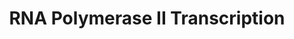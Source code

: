 ---
annotations:
- type: Pathway Ontology
  value: RNA polymerase II transcription pathway
authors:
- MaintBot
- Thomas
- ReactomeTeam
- Anwesha
description: 'RNA polymerase II (Pol II) is the central enzyme that catalyses DNA-
  directed mRNA synthesis during the transcription of protein-coding genes. Pol II
  consists of a 10-subunit catalytic core, which alone is capable of elongating the
  RNA transcript, and a complex of two subunits, Rpb4/7, that is required for transcription
  initiation. <BR>  The transcription cycle is divided in three major phases: initiation,
  elongation, and termination. Transcription initiation include promoter DNA binding,
  DNA melting, and initial synthesis of short RNA transcripts. The transition from
  initiation to elongation, is referred to as promoter escape and leads to a stable
  elongation complex that is characterized by an open DNA region or transcription
  bubble. The bubble contains the DNA-RNA hybrid, a heteroduplex of eight to nine
  base pairs. The growing 3-end of the RNA is engaged with the polymerase complex
  active site. Ultimately transcription terminates and Pol II dissocitates from the
  template.  View original pathway at [http://www.reactome.org/PathwayBrowser/#DIAGRAM=73857
  Reactome].'
last-edited: 2021-01-25
organisms:
- Homo sapiens
redirect_from:
- /index.php/Pathway:WP1906
- /instance/WP1906
schema-jsonld:
- '@context': https://schema.org/
  '@id': https://wikipathways.github.io/pathways/WP1906.html
  '@type': Dataset
  creator:
    '@type': Organization
    name: WikiPathways
  description: 'RNA polymerase II (Pol II) is the central enzyme that catalyses DNA-
    directed mRNA synthesis during the transcription of protein-coding genes. Pol
    II consists of a 10-subunit catalytic core, which alone is capable of elongating
    the RNA transcript, and a complex of two subunits, Rpb4/7, that is required for
    transcription initiation. <BR>  The transcription cycle is divided in three major
    phases: initiation, elongation, and termination. Transcription initiation include
    promoter DNA binding, DNA melting, and initial synthesis of short RNA transcripts.
    The transition from initiation to elongation, is referred to as promoter escape
    and leads to a stable elongation complex that is characterized by an open DNA
    region or transcription bubble. The bubble contains the DNA-RNA hybrid, a heteroduplex
    of eight to nine base pairs. The growing 3-end of the RNA is engaged with the
    polymerase complex active site. Ultimately transcription terminates and Pol II
    dissocitates from the template.  View original pathway at [http://www.reactome.org/PathwayBrowser/#DIAGRAM=73857
    Reactome].'
  keywords:
  - mRNA 3'-end cleavage
  - II promoter with
  - SUPT16H
  - (unphosphorylated):TFIIF complex
  - pol II transcription
  - 'IWS1 '
  - derived
  - 'p-S2,S5-POLR2A '
  - P-TEFb complex
  - 'CF I - 72 kDa subunit '
  - 'THOC6 '
  - 'Elongating transcript prior to cleavage '
  - TFIIA
  - CE complex with
  - 'SRSF5 '
  - downstream
  - with separated and
  - RNMT
  - holoenzyme
  - 'CSTF2 '
  - Early elongation
  - 'U2AF1 '
  - 'NCBP2 '
  - AMP
  - 4-9 nucleotide long
  - 'SRSF3 '
  - 'SNRPF '
  - Pol II Promoter
  - 'CPSF2 '
  - 'GTF2H2 '
  - 'CCNT2 '
  - 'ATP '
  - or 3 nucleotides
  - mRNA hybrid
  - 'TAF12 '
  - 'TAF7L '
  - DNA containing RNA
  - 'Elongating transcript prior to separation '
  - 'CPSF1 '
  - '<b>Example Pathway: Specific Regulation of Target Genes During Notch Signaling:</b>
    <br><br>One well-studied example of cell-specific regulation of gene transcription
    is selective regulation of target genes during Notch signaling.  Notch signaling
    was first identified in Drosophila, where it has been studied in detail at the
    genetic, molecular, biochemical and cellular levels (reviewed in Justice, 2002;
    Bray, 2006; Schweisguth, 2004; Louvri, 2006).  In Drosophila, Notch signaling
    to the nucleus is thought always to be mediated by one specific DNA binding transcription
    factor, Suppressor of Hairless.  In mammals, the homologous genes are called CBF1
    (or RBPJkappa), while in worms they are called Lag-1, so that the acronym "CSL"
    has been given to this conserved transcription factor family.  There are at least
    two human CSL homologues, which are now named RBPJ and RBPJL.  <br><br>In Drosophila,
    Su(H) is known to be bifunctional, in that it represses target gene transcription
    in the absence of Notch signaling, but activates target genes during Notch signaling.  At
    least some of the mammalian CSL homologues are believed also to be bifunctional,
    and to mediate target gene repression in the absence of Notch signaling, and activation
    in the presence of Notch signaling.<br><br>Notch Co-Activator and Co-Repressor
    complexes: This repression is mediated by at least one specific co-repressor complexes
    (Co-R) bound to CSL in the absence of Notch signaling.  In Drosophila, this co-repressor
    complex consists of at least three distinct co-repressor proteins: Hairless, Groucho,
    and dCtBP (Drosophila C-terminal Binding Protein).  Hairless has been show to
    bind directly to Su(H), and Groucho and dCtBP have been shown to bind directly
    to Hairless (Barolo, 2002).  All three of the co-repressor proteins have been
    shown to be necessary for proper gene regulation during Notch signaling in vivo
    (Nagel, 2005).<br><br>In mammals, the same general pathway and mechanisms are
    observed, where CSL proteins are bifunctional DNA binding transcription factors
    (TFs), that bind to Co-Repressor complexes to mediate repression in the absence
    of Notch signaling, and bind to Co-Activator  complexes to mediate activation
    in the presence of Notch signaling.  However, in mammals, there may be multiple
    co-repressor complexes, rather than the single Hairless co-repressor complex that
    has been observed in Drosophila.  <br><br>During Notch signaling in all systems,
    the Notch transmembrane receptor is cleaved and the Notch intracellular domain
    (NICD) translocates to the nucleus, where it there functions as a specific transcription
    co-activator for CSL proteins.  In the nucleus, NICD replaces the Co-R complex
    bound to CSL, thus resulting in de-repression of  Notch target genes in the nucleus
    (Figure 2).  Once bound to CSL, NICD and CSL proteins recruit an additional co-activator
    protein, Mastermind, to form a CSL-NICD-Mam ternary co-activator (Co-A) complex.  This
    Co-R  complex was initially thought to be sufficient to mediate activation of  at
    least some Notch target genes.  However, there now is evidence that still other
    co-activators and additional DNA-binding transcription factors are required in
    at least some contexts (reviewed in Barolo, 2002).  <br><br>Thus, CSL is a good
    example of a bifunctional DNA-binding transcription factor that mediates repression
    of specific targets genes in one context, but activation of the same targets in
    another context.  This bifunctionality is mediated by the association of specific
    Co-Repressor complexes vs. specific Co-Activator complexes in different contexts,
    namely in the absence or presence of Notch signaling.'
  - promoter:TFIID:TFIIA:TFIIB:Pol II:TFIIF:TFIIE complex
  - 'NELFA '
  - damaged DNA
  - NELF complex
  - complex after
  - 'GTF2B '
  - 'LUZP4 '
  - 'template DNA:30 nt transcript hybrid '
  - pre-mRNA:CBC
  - Mature
  - RNA polymerase II
  - 'ALYREF '
  - 'GTF2A1(275-376) '
  - fragment:CPSF:PAP:PABPN1 complex
  - mRNA:CBC:EJC:TREX
  - 'THOC2 '
  - pre-initiation
  - TCEB1
  - Mature intronless
  - Transcription
  - containing complex
  - 'GTF2A2 '
  - Pol
  - p-SUPT5H
  - 'CTDP1 '
  - DSIF complex
  - 'WDR61 '
  - 'TCEB3B '
  - transcript
  - hyperphosphorylated
  - CCNT1,CCNT2,CCNK
  - 'CSTF2T '
  - 'PAPOLA '
  - 'LEO1 '
  - 'THOC1 '
  - 'template:capped transcript hybrid '
  - 'RNPS1 '
  - 'U2AF1L4 '
  - 'LSM10 '
  - 'U7 snRNA '
  - 'FYTTD1 '
  - 'TAF6 '
  - 'POLR2G '
  - TCEB2
  - Polymerase
  - 'GTF2H4 '
  - EAF1
  - 'TAF3 '
  - CstF
  - 'CHTOP '
  - 'CTR9 '
  - 'template DNA opened from -10 to +2, with first nucleotide base-paired at 5''-end '
  - 'GTF2H1 '
  - 'hSLU7 '
  - nucleotide
  - 'GTF2A1(1-274) '
  - 'template DNA:4 nucleotide transcript hybrid '
  - 'CLP1 '
  - 'NCBP1 '
  - DSIF:NELF:early
  - 'CDK9 '
  - NELFB
  - 'CCNT1 '
  - template DNA:4-9
  - 'GTF2E1 '
  - 'DNA containing Pol II promoter with transcript with 2 or 3 nucleotides '
  - Spliced
  - 'TCEB3C '
  - Cap Binding Complex
  - 'POLR2I '
  - 'THOC7 '
  - 'RNMT '
  - 'Intronless Histone pre-mRNA '
  - Complex
  - 'TAF15 '
  - template DNA with
  - RNGTT
  - Capped
  - 'TBP '
  - 'SRSF2 '
  - pol II
  - 'THOC5 '
  - 'POLR2C '
  - transcript to +30
  - Pol II CTD
  - 'RNGTT '
  - Paused processive
  - PPi
  - 'CPSF7 '
  - TFIIH
  - Pi
  - 'SARNP '
  - 'EAF1 '
  - to +30
  - 'POLDIP3 '
  - 'Template DNA hybrid with phosphodiester-PPi intermediate '
  - arrest
  - 'TAF1 '
  - (CBC)
  - 'SLBP '
  - 'SRSF1 '
  - Elongin B:C complex
  - 'POLR2D '
  - promoter:TFIID:TFIIA:TFIIB complex
  - 'TCEB3 '
  - (hypophosphorylated) complex bound to DSIF protein
  - RNA Pol II with
  - transcript derived
  - 'TAF11 '
  - EAF2
  - 'ZC3H11A '
  - 'DHX38 '
  - (hyperphosphorylated)
  - 'TAF1L '
  - 'template DNA:9 nucleotide transcript hybrid '
  - 'TAF4B '
  - pre-mRNA:CBP80:CBP20:SLBP:ZFP100 Complex
  - DNA containing Pol
  - 'SYMPK '
  - CE:Pol II CTD:Spt5
  - uncleaved
  - 'TAF4 '
  - 'ERCC3 '
  - 'GTF2F1 '
  - ligated exon
  - 'template DNA:4-9 nucleotide transcript hybrid '
  - 'MNAT1 '
  - cleavage complex
  - 'TAF2 '
  - 'SUPT16H '
  - MLLT1
  - 'TAF10 '
  - Pol II transcription
  - TFIIE
  - Generic
  - 'CF I - 68 kDa subunit '
  - Elongin A
  - 'POLR2A '
  - 'TAF9 '
  - 'SRSF7 '
  - 'MLLT3 '
  - Pol II initiation
  - 'DDX39A '
  - 'TAF13 '
  - 'p-SUPT5H '
  - complex containing
  - upstream
  - 'mRNA with spliced exons '
  - 'PCF11 '
  - CDK9
  - 'AFF4 '
  - 'capped pre-mRNA '
  - 'CCNK '
  - 'POLR2K '
  - NELFCD
  - 'SNRPG '
  - 'SRSF9 '
  - 'POLR2J '
  - pol II closed
  - dinucleotide,
  - 11 nucleotide long
  - Histone
  - ADP
  - 'CDC73 '
  - 'Mature Intronless transcript derived Histone mRNA '
  - Pol II
  - elongation complex
  - TCEA1
  - 'RTF1 '
  - 'TCEB1 '
  - intronless pre-mRNA
  - 'DDX39B '
  - 'SUPT6H '
  - fragment
  - 'DNA containing RNA Polymerase II promoter '
  - 3 Nucleotide long
  - pol
  - <b>
  - 'CASC3 '
  - Elongation complex
  - 'Capped intronless pre-mRNA '
  - promoter:TFIID:TFIIA:TFIIB:Pol II:TFIIF complex
  - 'p-S5-POLR2A '
  - Aborted elongation
  - genes
  - 'SRSF4 '
  - (hypophosphorylated):capped pre-mRNA complex
  - 'NELFE '
  - 'template DNA with first transcript dinucleotide, opened to +8 position '
  - 'MLLT1 '
  - 4 nucleotide long
  - 'SNRPE '
  - mRNA:SLBP:CBP80:CBP20
  - IWS1
  - 'upstream intronless mRNA fragment '
  - 9 nucleotide long
  - Aborted early
  - 'GTF2H3 '
  - transcript with 2
  - pol II open
  - CF I
  - 'NUDT21 '
  - phosphodiester-PPi
  - RNA
  - 'POLR2E '
  - activated GT
  - 'ERCC2 '
  - SSRP1
  - mRNA
  - Elongin Complex
  - pre-mRNA:CBC:ZFP100
  - 'template DNA:3 nucleotide transcript hybrid '
  - 3' end cleaved,
  - 'FIP1L1 '
  - 'POLR2F '
  - opened to +8
  - 'TCEB2 '
  - 'MAGOHB '
  - intronless mRNA
  - 'SNRPD3 '
  - complex with
  - 'POLR2L '
  - 'CPSF4 '
  - II
  - MLLT3
  - 'POLR2H '
  - PAF1C
  - ATP
  - FACT complex
  - '3''-end cleaved mRNA with spliced exons '
  - Processive
  - position
  - 'UTP '
  - 'CPSF3 '
  - 'LSM11 '
  - promoter
  - Intronless
  - 'SRSF11 '
  - 'phosphorylated CTD:'
  - prior to separation
  - 'CSTF3 '
  - 'GTF2F2 '
  - TFIID
  - 'CCNH '
  - 'CTP '
  - 'hTra2 '
  - GTF2B
  - 'SRSF6 '
  - 'NELFB '
  - 'GTF2H5 '
  - 'GTP '
  - Pol II Initiation
  - Arrested processive
  - SUPT4H1
  - 'GTF2E2 '
  - 'ELL '
  - Capped Intronless
  - factor
  - transcribes snRNA
  - Polymerase II
  - (phosphorylated)
  - 'TAF9B '
  - pre-mRNA:CBC:RNA
  - NELFA
  - 'Open DNA -10 to +2 containing RNA Polymerase II promoter '
  - 'CDK7 '
  - complex with (ser5)
  - extruded transcript
  - ELL
  - first transcript
  - 'template DNA:11 nucleotide transcript hybrid '
  - 'ZNF473 '
  - Pathway
  - 'Elongating transcript in processive Pol II mediated elongation '
  - 'SSRP1 '
  - 'EIF4A3 '
  - Escape Complex
  - 'SUPT4H1 '
  - 'EAF2 '
  - NTP
  - 'TAF7 '
  - CE complex
  - 'TCEA1 '
  - 'PABPN1 '
  - CF II
  - CTDP1
  - intermediate
  - 'UPF3B '
  - U7 snRNP:ZNF473
  - 'TAF5 '
  - transcript hybrid
  - 'THOC3 '
  - substrate:nascent
  - 'PAF1 '
  - 'NELFCD '
  - 'TCEB3CL '
  - 'RBM8A '
  - 'TCEB3CL2 '
  - 'CSTF1 '
  - SUPT6H
  - 'U2AF2 '
  - promoter:TFIID
  - 'SNRPB '
  - 'CDC40 '
  - containing extruded
  - 'POLR2B '
  - complex
  - TFIIF
  - NELFE
  - phosphorylated CTD
  - 'WDR33 '
  - 'MAGOH '
  - AFF4
  - capped
  - 'SRRM1 '
  license: CC0
  name: RNA Polymerase II Transcription
seo: CreativeWork
title: RNA Polymerase II Transcription
wpid: WP1906
---